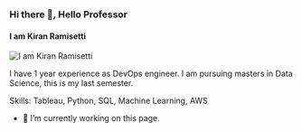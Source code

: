 ### Hi there 👋, Hello Professor
#### I am Kiran Ramisetti 
![I am Kiran Ramisetti ](https://arturssmirnovs.github.io/github-profile-readme-generator/images/banner.png)

I have 1 year experience as DevOps engineer. I am pursuing masters in Data Science, this is my last semester.

Skills: Tableau, Python, SQL, Machine Learning, AWS 

- 🔭 I’m currently working on this page. 





